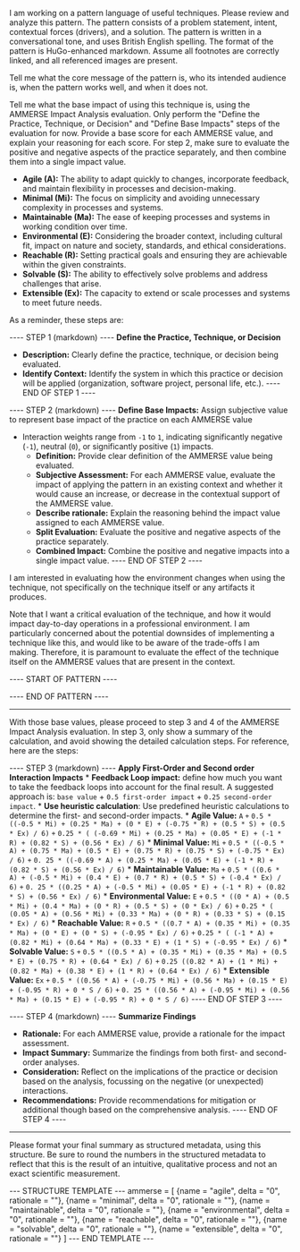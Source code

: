 I am working on a pattern language of useful techniques. Please review and analyze this pattern.
The pattern consists of a problem statement, intent, contextual forces (drivers), and a solution.
The pattern is written in a conversational tone, and uses British English spelling.
The format of the pattern is HuGo-enhanced markdown. Assume all footnotes are correctly linked, and all referenced images are present.

Tell me what the core message of the pattern is, who its intended audience is, when the pattern works well, and when it does not.

Tell me what the base impact of using this technique is, using the AMMERSE Impact Analysis evaluation.
Only perform the "Define the Practice, Technique, or Decision" and "Define Base Impacts" steps of the evaluation for now. 
Provide a base score for each AMMERSE value, and explain your reasoning for each score.
For step 2, make sure to evaluate the positive and negative aspects of the practice separately, and then combine them into a single impact value.

* **Agile (A):** The ability to adapt quickly to changes, incorporate feedback, and maintain flexibility in processes and decision-making.
* **Minimal (Mi):** The focus on simplicity and avoiding unnecessary complexity in processes and systems.
* **Maintainable (Ma):** The ease of keeping processes and systems in working condition over time.
* **Environmental (E):** Considering the broader context, including cultural fit, impact on nature and society, standards, and ethical
  considerations.
* **Reachable (R):** Setting practical goals and ensuring they are achievable within the given constraints.
* **Solvable (S):** The ability to effectively solve problems and address challenges that arise.
* **Extensible (Ex):** The capacity to extend or scale processes and systems to meet future needs.

As a reminder, these steps are:

---- STEP 1 (markdown) ----
**Define the Practice, Technique, or Decision**
   * **Description:** Clearly define the practice, technique, or decision being evaluated.
   * **Identify Context:** Identify the system in which this practice or decision will be applied (organization, software project, personal life,
  etc.).
---- END OF STEP 1 ----

---- STEP 2 (markdown) ----
**Define Base Impacts:** Assign subjective value to represent base impact of the practice on each AMMERSE value
* Interaction weights range from `-1` to `1`, indicating significantly negative (`-1`), neutral (`0`), or significantly positive (`1`) impacts.
   * **Definition:** Provide clear definition of the  AMMERSE value being evaluated.
   * **Subjective Assessment:** For each AMMERSE value, evaluate the impact of applying the pattern in an existing context and whether it would
  cause an increase, or decrease in the contextual support of the AMMERSE value.
   * **Describe rationale:** Explain the reasoning behind the impact value assigned to each AMMERSE value.
   * **Split Evaluation:** Evaluate the positive and negative aspects of the practice separately.
   * **Combined Impact:** Combine the positive and negative impacts into a single impact value.
---- END OF STEP 2 ----

I am interested in evaluating how the environment changes when using the technique, not specifically on the technique itself or any artifacts it
produces.

Note that I want a critical evaluation of the technique, and how it would impact day-to-day operations in a professional environment. I am
particularly concerned about the potential downsides of implementing a technique like this, and would like to be aware of the trade-offs I am
making. Therefore, it is paramount to evaluate the effect of the technique itself on the AMMERSE values that are present in the context.


---- START OF PATTERN ----

---- END OF PATTERN ----



---

With those base values, please proceed to step 3 and 4 of the AMMERSE Impact Analysis evaluation. In step 3, only show a summary of the 
calculation, and avoid showing the detailed calculation steps. 
For reference, here are the steps:

---- STEP 3 (markdown) ----
**Apply First-Order and Second order Interaction Impacts**
    * **Feedback Loop impact:** define how much you want to take the feedback loops into account for the final result.
    A suggested approach is: `base value` + `0.5 first-order impact` + `0.25 second-order impact`.
    * **Use heuristic calculation**: Use predefined heuristic calculations to determine the first- and second-order impacts.
    * **Agile Value:** `A` `+` `0.5 * ((-0.5 * Mi) + (0.25 * Ma) + (0 * E) + (-0.75 * R) + (0.5 * S) + (0.5 * Ex) / 6)` `+` `0.25 * (
    (-0.69 * Mi) + (0.25 * Ma) + (0.05 * E) + (-1 * R) + (0.82 * S) + (0.56 * Ex) / 6)`
    * **Minimal Value:** `Mi` `+` `0.5 * ((-0.5 * A) + (0.75 * Ma) + (0.5 * E) + (0.75 * R) + (0.75 * S) + (-0.75 * Ex) / 6)` `+` `0.
    25 * ((-0.69 * A) + (0.25 * Ma) + (0.05 * E) + (-1 * R) + (0.82 * S) + (0.56 * Ex) / 6)`
    * **Maintainable Value:** `Ma` `+` `0.5 * ((0.6 * A) + (-0.5 * Mi) + (0.4 * E) + (0.7 * R) + (0.5 * S) + (-0.4 * Ex) / 6)` `+` `0.
    25 * ((0.25 * A) + (-0.5 * Mi) + (0.05 * E) + (-1 * R) + (0.82 * S) + (0.56 * Ex) / 6)`
    * **Environmental Value:** `E` `+` `0.5 * ((0 * A) + (0.5 * Mi) + (0.4 * Ma) + (0 * R) + (0.5 * S) + (0 * Ex) / 6)` `+` `0.25 * (
    (0.05 * A) + (0.56 * Mi) + (0.33 * Ma) + (0 * R) + (0.33 * S) + (0.15 * Ex) / 6)`
    * **Reachable Value:** `R` `+` `0.5 * ((0.7 * A) + (0.35 * Mi) + (0.35 * Ma) + (0 * E) + (0 * S) + (-0.95 * Ex) / 6)` `+` `0.25 * (
    (-1 * A) + (0.82 * Mi) + (0.64 * Ma) + (0.33 * E) + (1 * S) + (-0.95 * Ex) / 6)`
    * **Solvable Value:** `S` `+` `0.5 * ((0.5 * A) + (0.35 * Mi) + (0.35 * Ma) + (0.5 * E) + (0.75 * R) + (0.64 * Ex) / 6)` `+` `0.25
    ((0.82 * A) + (1 * Mi) + (0.82 * Ma) + (0.38 * E) + (1 * R) + (0.64 * Ex) / 6)`
    * **Extensible Value:** `Ex` `+` `0.5 * ((0.56 * A) + (-0.75 * Mi) + (0.56 * Ma) + (0.15 * E) + (-0.95 * R) + 0 * S / 6)` `+` `0.
    25 * ((0.56 * A) + (-0.95 * Mi) + (0.56 * Ma) + (0.15 * E) + (-0.95 * R) + 0 * S / 6)`
---- END OF STEP 3 ----

---- STEP 4 (markdown) ----
**Summarize Findings**
  * **Rationale:** For each AMMERSE value, provide a rationale for the impact assessment.
  * **Impact Summary:** Summarize the findings from both first- and second-order analyses.
  * **Consideration:** Reflect on the implications of the practice or decision based on the analysis, focussing on the negative (or unexpected)
    interactions.
  * **Recommendations:** Provide recommendations for mitigation or additional though based on the comprehensive analysis.
---- END OF STEP 4 ----

---

Please format your final summary as structured metadata, using this structure.
Be sure to round the numbers in the structured metadata to reflect that this is the result of an intuitive, qualitative process and not an exact 
scientific measurement.

--- STRUCTURE TEMPLATE ---
ammerse = [
    {name = "agile", delta = "0", rationale = ""},
    {name = "minimal", delta = "0", rationale = ""},
    {name = "maintainable", delta = "0", rationale = ""},
    {name = "environmental", delta = "0", rationale = ""},
    {name = "reachable", delta = "0", rationale = ""},
    {name = "solvable", delta = "0", rationale = ""},
    {name = "extensible", delta = "0", rationale = ""}
]
--- END TEMPLATE ---